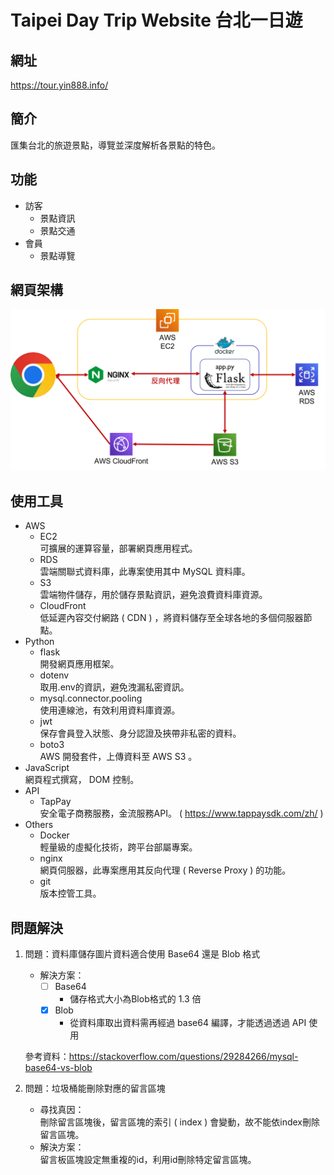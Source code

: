 # Taipei Day Trip Website 台北一日遊

## 網址
https://tour.yin888.info/

## 簡介
匯集台北的旅遊景點，導覽並深度解析各景點的特色。

## 功能
*  訪客
    *   景點資訊
    *   景點交通
*  會員
    *   景點導覽

## 網頁架構
![pic_web_framework](readme_pictures/web_framework.png)

## 使用工具
*   AWS
    *   EC2
    <br/>可擴展的運算容量，部署網頁應用程式。
    *   RDS
    <br/>雲端關聯式資料庫，此專案使用其中 MySQL 資料庫。
    *   S3
    <br/>雲端物件儲存，用於儲存景點資訊，避免浪費資料庫資源。
    *   CloudFront
    <br/>低延遲內容交付網路 ( CDN ) ，將資料儲存至全球各地的多個伺服器節點。
*   Python
    *   flask
    <br/>開發網頁應用框架。
    *   dotenv
    <br/>取用.env的資訊，避免洩漏私密資訊。
    *   mysql.connector.pooling
    <br/>使用連線池，有效利用資料庫資源。
    *   jwt
    <br/>保存會員登入狀態、身分認證及挾帶非私密的資料。
    *   boto3
    <br/>AWS 開發套件，上傳資料至 AWS S3 。
*   JavaScript
    <br/>網頁程式撰寫， DOM 控制。
*   API
    *   TapPay
    <br/>安全電子商務服務，金流服務API。 ( https://www.tappaysdk.com/zh/ )
*   Others
    *   Docker
    <br/>輕量級的虛擬化技術，跨平台部屬專案。
    *   nginx
    <br/>網頁伺服器，此專案應用其反向代理 ( Reverse Proxy ) 的功能。
    *   git
    <br/>版本控管工具。

## 問題解決
1. 問題：資料庫儲存圖片資料適合使用 Base64 還是 Blob 格式
    * 解決方案：
        - [ ] Base64
            *   儲存格式大小為Blob格式的 1.3 倍
        - [x] Blob
            *   從資料庫取出資料需再經過 base64 編譯，才能透過透過 API 使用

    參考資料：https://stackoverflow.com/questions/29284266/mysql-base64-vs-blob

2. 問題：垃圾桶能刪除對應的留言區塊
    * 尋找真因：
    <br/>刪除留言區塊後，留言區塊的索引 ( index ) 會變動，故不能依index刪除留言區塊。
    * 解決方案：
    <br/>留言板區塊設定無重複的id，利用id刪除特定留言區塊。